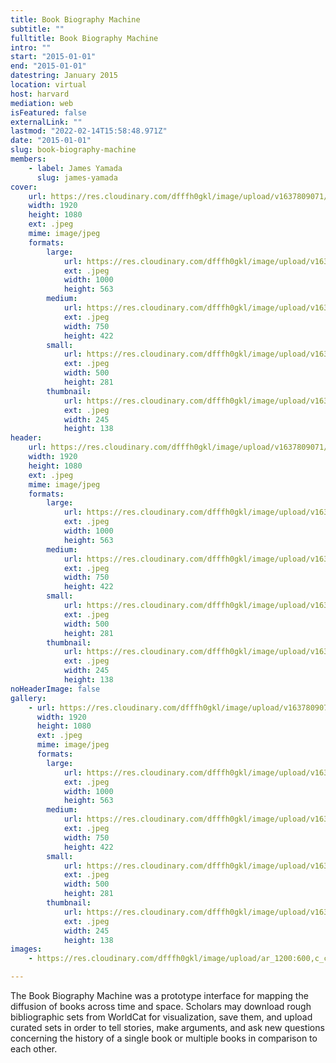 ```yaml
---
title: Book Biography Machine
subtitle: ""
fulltitle: Book Biography Machine
intro: ""
start: "2015-01-01"
end: "2015-01-01"
datestring: January 2015
location: virtual
host: harvard
mediation: web
isFeatured: false
externalLink: ""
lastmod: "2022-02-14T15:58:48.971Z"
date: "2015-01-01"
slug: book-biography-machine
members:
    - label: James Yamada
      slug: james-yamada
cover:
    url: https://res.cloudinary.com/dfffh0gkl/image/upload/v1637809071/bookbio_cf0c83ded1.jpg
    width: 1920
    height: 1080
    ext: .jpeg
    mime: image/jpeg
    formats:
        large:
            url: https://res.cloudinary.com/dfffh0gkl/image/upload/v1637809072/large_bookbio_cf0c83ded1.jpg
            ext: .jpeg
            width: 1000
            height: 563
        medium:
            url: https://res.cloudinary.com/dfffh0gkl/image/upload/v1637809073/medium_bookbio_cf0c83ded1.jpg
            ext: .jpeg
            width: 750
            height: 422
        small:
            url: https://res.cloudinary.com/dfffh0gkl/image/upload/v1637809074/small_bookbio_cf0c83ded1.jpg
            ext: .jpeg
            width: 500
            height: 281
        thumbnail:
            url: https://res.cloudinary.com/dfffh0gkl/image/upload/v1637809071/thumbnail_bookbio_cf0c83ded1.jpg
            ext: .jpeg
            width: 245
            height: 138
header:
    url: https://res.cloudinary.com/dfffh0gkl/image/upload/v1637809071/bookbio_cf0c83ded1.jpg
    width: 1920
    height: 1080
    ext: .jpeg
    mime: image/jpeg
    formats:
        large:
            url: https://res.cloudinary.com/dfffh0gkl/image/upload/v1637809072/large_bookbio_cf0c83ded1.jpg
            ext: .jpeg
            width: 1000
            height: 563
        medium:
            url: https://res.cloudinary.com/dfffh0gkl/image/upload/v1637809073/medium_bookbio_cf0c83ded1.jpg
            ext: .jpeg
            width: 750
            height: 422
        small:
            url: https://res.cloudinary.com/dfffh0gkl/image/upload/v1637809074/small_bookbio_cf0c83ded1.jpg
            ext: .jpeg
            width: 500
            height: 281
        thumbnail:
            url: https://res.cloudinary.com/dfffh0gkl/image/upload/v1637809071/thumbnail_bookbio_cf0c83ded1.jpg
            ext: .jpeg
            width: 245
            height: 138
noHeaderImage: false
gallery:
    - url: https://res.cloudinary.com/dfffh0gkl/image/upload/v1637809071/bookbio_cf0c83ded1.jpg
      width: 1920
      height: 1080
      ext: .jpeg
      mime: image/jpeg
      formats:
        large:
            url: https://res.cloudinary.com/dfffh0gkl/image/upload/v1637809072/large_bookbio_cf0c83ded1.jpg
            ext: .jpeg
            width: 1000
            height: 563
        medium:
            url: https://res.cloudinary.com/dfffh0gkl/image/upload/v1637809073/medium_bookbio_cf0c83ded1.jpg
            ext: .jpeg
            width: 750
            height: 422
        small:
            url: https://res.cloudinary.com/dfffh0gkl/image/upload/v1637809074/small_bookbio_cf0c83ded1.jpg
            ext: .jpeg
            width: 500
            height: 281
        thumbnail:
            url: https://res.cloudinary.com/dfffh0gkl/image/upload/v1637809071/thumbnail_bookbio_cf0c83ded1.jpg
            ext: .jpeg
            width: 245
            height: 138
images:
    - https://res.cloudinary.com/dfffh0gkl/image/upload/ar_1200:600,c_crop/c_limit,h_1200,w_600/v1637809071/bookbio_cf0c83ded1.jpg

---
```

The Book Biography Machine was a prototype interface for mapping the diffusion of books across time and space. Scholars may download rough bibliographic sets from WorldCat for visualization, save them, and upload curated sets in order to tell stories, make arguments, and ask new questions concerning the history of a single book or multiple books in comparison to each other.